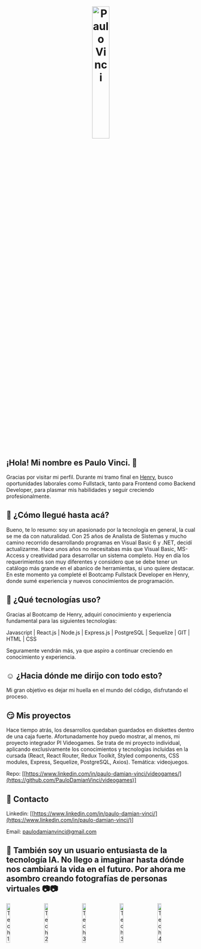 <h1 align="center">
  <img src="https://res.cloudinary.com/dvptbowso/image/upload/v1699638009/Faces/Vana_Studio_-_Highly_detailed_digital_painting_of_programming_in_JavaScript_0_m8fdem.png" alt="Paulo Vinci"style="width: 30%; height: auto;" />
</h1>

## ¡Hola! Mi nombre es Paulo Vinci. 👋

Gracias por visitar mi perfil. Durante mi tramo final en [Henry](https://www.soyhenry.com), busco oportunidades laborales como Fullstack, tanto para Frontend como Backend Developer, para plasmar mis habilidades y seguir creciendo profesionalmente.

## 🤨 ¿Cómo llegué hasta acá?

  Bueno, te lo resumo: soy un apasionado por la tecnología en general, la cual se me da con naturalidad. Con 25 años de Analista de Sistemas y mucho camino recorrido desarrollando programas en Visual Basic 6 y .NET, decidí actualizarme.
Hace unos años no necesitabas más que Visual Basic, MS-Access y creatividad para desarrollar un sistema completo. Hoy en día los requerimientos son muy diferentes y considero que se debe tener un catálogo más grande en el abanico de herramientas, si uno quiere destacar.
En este momento ya completé el Bootcamp Fullstack Developer en Henry, donde sumé experiencia y nuevos conocimientos de programación.

## 🤔 ¿Qué tecnologías uso?

  Gracias al Bootcamp de Henry, adquirí conocimiento y experiencia fundamental para las siguientes tecnologías:

  Javascript | React.js | Node.js | Express.js | PostgreSQL | Sequelize | GIT | HTML | CSS

  Seguramente vendrán más, ya que aspiro a continuar creciendo en conocimiento y experiencia.

## ☺️ ¿Hacia dónde me dirijo con todo esto?

  Mi gran objetivo es dejar mi huella en el mundo del código, disfrutando el proceso.

## 😏 Mis proyectos

  Hace tiempo atrás, los desarrollos quedaban guardados en diskettes dentro de una caja fuerte. Afortunadamente hoy puedo mostrar, al menos, mi proyecto integrador PI Videogames.
  Se trata de mi proyecto individual, aplicando exclusivamente los conocimientos y tecnologías incluidas en la cursada (React, React Router, Redux Toolkit, Styled components, CSS modules, Express, Sequelize, PostgreSQL, Axios). Temática: videojuegos.
  
Repo: [[https://www.linkedin.com/in/paulo-damian-vinci/videogames/](https://github.com/PauloDamianVinci/videogames)]


## 📲 Contacto

Linkedin: [[https://www.linkedin.com/in/paulo-damian-vinci/](https://www.linkedin.com/in/paulo-damian-vinci/)]

Email: paulodamianvinci@gmail.com

## 🧡 También soy un usuario entusiasta de la tecnología IA. No llego a imaginar hasta dónde nos cambiará la vida en el futuro. Por ahora me asombro creando fotografías de personas virtuales 📷📷

<div style="display: flex; justify-content: center;">
  <img src="https://res.cloudinary.com/dvptbowso/image/upload/v1699637914/Faces/IMG-20230405-WA0014_hmvmps.jpg" alt="Tech1" style="flex: 1; width: 10%; height: auto;">
  <img src="https://res.cloudinary.com/dvptbowso/image/upload/v1699638009/Faces/Vana_Studio_-_Highly_detailed_digital_painting_of_programming_in_JavaScript_0_m8fdem.png" alt="Tech2" style="flex: 1; width: 10%; height: auto;">
  <img src="https://res.cloudinary.com/dvptbowso/image/upload/v1699637967/Faces/Vana_Studio_-_dressed_in_summer_clothes_enjoying_a_snow_day_with_computers_0_q1u5ge.png" alt="Tech3" style="flex: 1; width: 10%; height: auto;">
  <img src="https://res.cloudinary.com/dvptbowso/image/upload/v1699637962/Faces/IMG-20230602-WA0055_uvnmiy.jpg" alt="Tech3" style="flex: 1; width: 10%; height: auto;">
  <img src="https://res.cloudinary.com/dvptbowso/image/upload/v1699641523/Faces/Imagen_de_WhatsApp_2023-11-10_a_las_15.38.14_dfae4a48_elnzxt.jpg" alt="Tech4" style="flex: 1; width: 10%; height: auto;">
</div>
